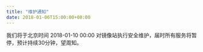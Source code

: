 ```yaml
---
title: "维护通知"
date: 2018-01-06T15:00:00+08:00
---
```


我们将于北京时间 2018-01-10 00:00 对镜像站执行安全维护，届时所有服务将暂停，预计持续30分钟，望周知。
